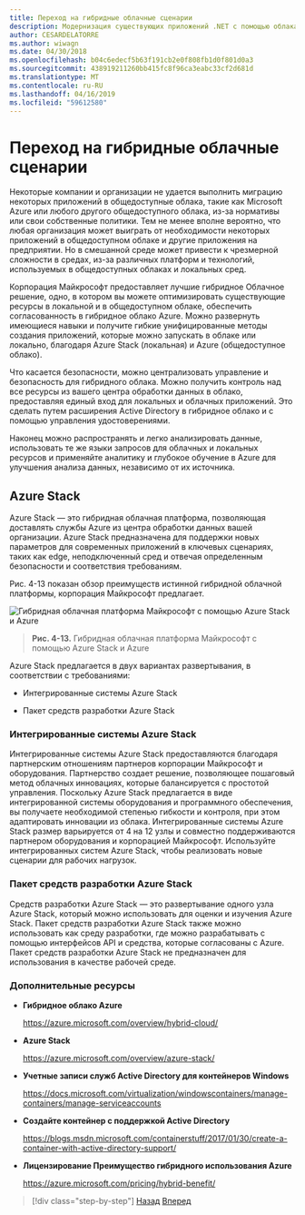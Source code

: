 ```yaml
---
title: Переход на гибридные облачные сценарии
description: Модернизация существующих приложений .NET с помощью облака Azure и Windows контейнерах | Перенос в гибридных облачных сценариев
author: CESARDELATORRE
ms.author: wiwagn
ms.date: 04/30/2018
ms.openlocfilehash: b04c6edecf5b63f191cb2e0f808fb1d0f801d0a3
ms.sourcegitcommit: 438919211260bb415fc8f96ca3eabc33cf2d681d
ms.translationtype: MT
ms.contentlocale: ru-RU
ms.lasthandoff: 04/16/2019
ms.locfileid: "59612580"
---
```

# <a name="migrate-to-hybrid-cloud-scenarios"></a>Переход на гибридные облачные сценарии

Некоторые компании и организации не удается выполнить миграцию некоторых приложений в общедоступные облака, такие как Microsoft Azure или любого другого общедоступного облака, из-за нормативы или свои собственные политики. Тем не менее вполне вероятно, что любая организация может выиграть от необходимости некоторых приложений в общедоступном облаке и другие приложения на предприятии. Но в смешанной среде может привести к чрезмерной сложности в средах, из-за различных платформ и технологий, используемых в общедоступных облаках и локальных сред.

Корпорация Майкрософт предоставляет лучшие гибридное Облачное решение, одно, в котором вы можете оптимизировать существующие ресурсы в локальной и в общедоступном облаке, обеспечить согласованность в гибридное облако Azure. Можно развернуть имеющиеся навыки и получите гибкие унифицированные методы создания приложений, которые можно запускать в облаке или локально, благодаря Azure Stack (локальная) и Azure (общедоступное облако).

Что касается безопасности, можно централизовать управление и безопасность для гибридного облака. Можно получить контроль над все ресурсы из вашего центра обработки данных в облако, предоставляя единый вход для локальных и облачных приложений. Это сделать путем расширения Active Directory в гибридное облако и с помощью управления удостоверениями.

Наконец можно распространять и легко анализировать данные, использовать те же языки запросов для облачных и локальных ресурсов и применяйте аналитику и глубокое обучение в Azure для улучшения анализа данных, независимо от их источника.

## <a name="azure-stack"></a>Azure Stack

Azure Stack — это гибридная облачная платформа, позволяющая доставлять службы Azure из центра обработки данных вашей организации. Azure Stack предназначена для поддержки новых параметров для современных приложений в ключевых сценариях, таких как edge, неподключенный сред и отвечая определенным безопасности и соответствия требованиям.

Рис. 4-13 показан обзор преимуществ истинной гибридной облачной платформы, корпорация Майкрософт предлагает.

![Гибридная облачная платформа Майкрософт с помощью Azure Stack и Azure](./media/image13.jpg)

> **Рис. 4-13.** Гибридная облачная платформа Майкрософт с помощью Azure Stack и Azure

Azure Stack предлагается в двух вариантах развертывания, в соответствии с требованиями:

-   Интегрированные системы Azure Stack

-   Пакет средств разработки Azure Stack

### <a name="azure-stack-integrated-systems"></a>Интегрированные системы Azure Stack

Интегрированные системы Azure Stack предоставляются благодаря партнерским отношениям партнеров корпорации Майкрософт и оборудования. Партнерство создает решение, позволяющее пошаговый метод облачных инновациях, которые балансируется с простотой управления. Поскольку Azure Stack предлагается в виде интегрированной системы оборудования и программного обеспечения, вы получаете необходимой степенью гибкости и контроля, при этом адаптировать инновации из облака. Интегрированные системы Azure Stack размер варьируется от 4 на 12 узлы и совместно поддерживаются партнером оборудования и корпорацией Майкрософт. Используйте интегрированных систем Azure Stack, чтобы реализовать новые сценарии для рабочих нагрузок.

### <a name="azure-stack-development-kit"></a>Пакет средств разработки Azure Stack

Средств разработки Azure Stack — это развертывание одного узла Azure Stack, который можно использовать для оценки и изучения Azure Stack. Пакет средств разработки Azure Stack также можно использовать как среду разработки, где можно разрабатывать с помощью интерфейсов API и средства, которые согласованы с Azure. Пакет средств разработки Azure Stack не предназначен для использования в качестве рабочей среде.

### <a name="additional-resources"></a>Дополнительные ресурсы

-   **Гибридное облако Azure**

    <https://azure.microsoft.com/overview/hybrid-cloud/>

-   **Azure Stack**

    <https://azure.microsoft.com/overview/azure-stack/>

-   **Учетные записи служб Active Directory для контейнеров Windows**

    <https://docs.microsoft.com/virtualization/windowscontainers/manage-containers/manage-serviceaccounts>

-   **Создайте контейнер с поддержкой Active Directory**

    <https://blogs.msdn.microsoft.com/containerstuff/2017/01/30/create-a-container-with-active-directory-support/>

-   **Лицензирование Преимущество гибридного использования Azure**

    <https://azure.microsoft.com/pricing/hybrid-benefit/>

>[!div class="step-by-step"]
>[Назад](modernize-your-apps-lifecycle-with-ci-cd-pipelines-and-devops-tools-in-the-cloud.md)
>[Вперед](../walkthroughs-technical-get-started-overview.md)
